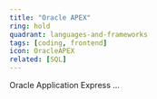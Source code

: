 ```yaml
---
title: "Oracle APEX"
ring: hold
quadrant: languages-and-frameworks
tags: [coding, frontend]
icon: OracleAPEX
related: [SQL]
---
```


Oracle Application Express ...
